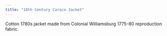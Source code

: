 ```yaml
---
title: "18th Century Caraco Jacket"
---
```


Cotton 1780s jacket made from Colonial Williamsburg 1775-80 reproduction fabric.
